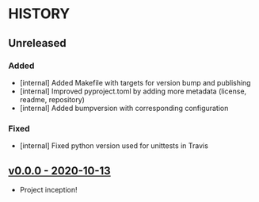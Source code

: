 # HISTORY

## Unreleased

### Added

- [internal] Added Makefile with targets for version bump and publishing
- [internal] Improved pyproject.toml by adding more metadata (license, readme, repository)
- [internal] Added bumpversion with corresponding configuration

### Fixed

- [internal] Fixed python version used for unittests in Travis

## [v0.0.0 - 2020-10-13](https://github.com/se7entyse7en/eviex/compare/0424d831d53f8db92b325b564b4c25c6bfa1a929...v0.0.0)

- Project inception!
